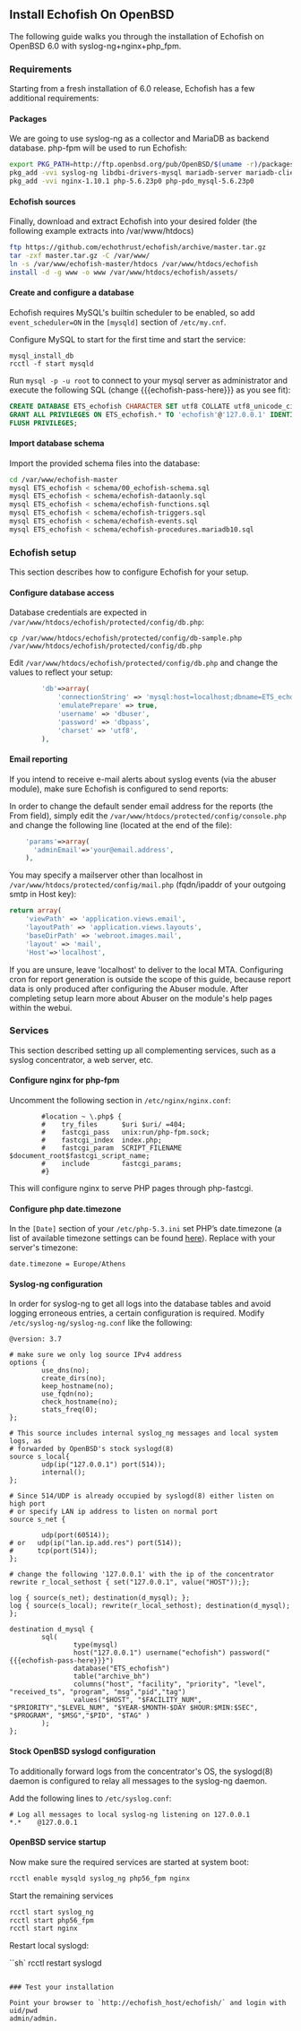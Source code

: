 ## Install Echofish On OpenBSD

The following guide walks you through the installation of Echofish on 
OpenBSD 6.0 with syslog-ng+nginx+php_fpm.

### Requirements

Starting from a fresh installation of 6.0 release, Echofish has a few
 additional requirements:

#### Packages

We are going to use syslog-ng as a collector and MariaDB as backend database. 
php-fpm will be used to run Echofish:

```sh
export PKG_PATH=http://ftp.openbsd.org/pub/OpenBSD/$(uname -r)/packages/$(uname -m)
pkg_add -vvi syslog-ng libdbi-drivers-mysql mariadb-server mariadb-client 
pkg_add -vvi nginx-1.10.1 php-5.6.23p0 php-pdo_mysql-5.6.23p0 
```

#### Echofish sources

Finally, download and extract Echofish into your desired folder (the following 
example extracts into /var/www/htdocs)

```sh
ftp https://github.com/echothrust/echofish/archive/master.tar.gz
tar -zxf master.tar.gz -C /var/www/
ln -s /var/www/echofish-master/htdocs /var/www/htdocs/echofish
install -d -g www -o www /var/www/htdocs/echofish/assets/
```

#### Create and configure a database 

Echofish requires MySQL's builtin scheduler to be enabled, so add 
`event_scheduler=ON` in the `[mysqld]` section of `/etc/my.cnf`.

Configure MySQL to start for the first time and start the service:

```
mysql_install_db
rcctl -f start mysqld
```

Run `mysql -p -u root` to connect to your mysql server as administrator and 
execute the following SQL (change {{{echofish-pass-here}}} as you see fit):

```sql
CREATE DATABASE ETS_echofish CHARACTER SET utf8 COLLATE utf8_unicode_ci;
GRANT ALL PRIVILEGES ON ETS_echofish.* TO 'echofish'@'127.0.0.1' IDENTIFIED BY '{{{echofish-pass-here}}}' WITH GRANT OPTION;
FLUSH PRIVILEGES;
```

#### Import database schema

Import the provided schema files into the database:

```sh
cd /var/www/echofish-master
mysql ETS_echofish < schema/00_echofish-schema.sql
mysql ETS_echofish < schema/echofish-dataonly.sql
mysql ETS_echofish < schema/echofish-functions.sql
mysql ETS_echofish < schema/echofish-triggers.sql
mysql ETS_echofish < schema/echofish-events.sql
mysql ETS_echofish < schema/echofish-procedures.mariadb10.sql
```

### Echofish setup

This section describes how to configure Echofish for your setup.

#### Configure database access

Database credentials are expected in `/var/www/htdocs/echofish/protected/config/db.php`:

```
cp /var/www/htdocs/echofish/protected/config/db-sample.php /var/www/htdocs/echofish/protected/config/db.php
```

Edit `/var/www/htdocs/echofish/protected/config/db.php` and change the values to reflect your setup:

```php
		'db'=>array(
			'connectionString' => 'mysql:host=localhost;dbname=ETS_echofish',
			'emulatePrepare' => true,
			'username' => 'dbuser',
			'password' => 'dbpass',
			'charset' => 'utf8',
		),
```

#### Email reporting

If you intend to receive e-mail alerts about syslog events (via the abuser 
module), make sure Echofish is configured to send reports:

In order to change the default sender email address for the reports (the From 
field), simply edit the `/var/www/htdocs/protected/config/console.php` and 
change the following line (located at the end of the file):

```php
    'params'=>array(
      'adminEmail'=>'your@email.address',
    ),    
```

You may specify a mailserver other than localhost in 
`/var/www/htdocs/protected/config/mail.php` (fqdn/ipaddr of your outgoing smtp 
in Host key):

```php
return array(
    'viewPath' => 'application.views.email',
    'layoutPath' => 'application.views.layouts',
    'baseDirPath' => 'webroot.images.mail',
    'layout' => 'mail',
    'Host'=>'localhost',
```

If you are unsure, leave 'localhost' to deliver to the local MTA. Configuring 
cron for report generation is outside the scope of this guide, because report 
data is only produced after configuring the Abuser module. After completing 
setup learn more about Abuser on the module's help pages within the webui.

### Services

This section described setting up all complementing services, such as a syslog 
concentrator, a web server, etc.

#### Configure nginx for php-fpm

Uncomment the following section in `/etc/nginx/nginx.conf`:

```
        #location ~ \.php$ {
        #    try_files      $uri $uri/ =404;
        #    fastcgi_pass   unix:run/php-fpm.sock;
        #    fastcgi_index  index.php;
        #    fastcgi_param  SCRIPT_FILENAME  $document_root$fastcgi_script_name;
        #    include        fastcgi_params;
        #}

```

This will configure nginx to serve PHP pages through php-fastcgi.

#### Configure php date.timezone

In the `[Date]` section of your `/etc/php-5.3.ini` set PHP’s date.timezone (a 
list of available timezone settings can be found 
[here](http://uk.php.net/manual/en/timezones.php)). Replace with your server's 
timezone:

```
date.timezone = Europe/Athens
```

#### Syslog-ng configuration

In order for syslog-ng to get all logs into the database tables and avoid 
logging erroneous entries, a certain configuration is required. Modify 
`/etc/syslog-ng/syslog-ng.conf` like the following:

```
@version: 3.7

# make sure we only log source IPv4 address
options {
        use_dns(no);
        create_dirs(no);
        keep_hostname(no);
        use_fqdn(no);
        check_hostname(no);
        stats_freq(0);
};

# This source includes internal syslog_ng messages and local system logs, as
# forwarded by OpenBSD's stock syslogd(8) 
source s_local{ 
        udp(ip("127.0.0.1") port(514));
        internal(); 
};

# Since 514/UDP is already occupied by syslogd(8) either listen on high port
# or specify LAN ip address to listen on normal port
source s_net {

        udp(port(60514));
# or   udp(ip("lan.ip.add.res") port(514));
#      tcp(port(514));
};

# change the following '127.0.0.1' with the ip of the concentrator
rewrite r_local_sethost { set("127.0.0.1", value("HOST"));};

log { source(s_net); destination(d_mysql); };
log { source(s_local); rewrite(r_local_sethost); destination(d_mysql); };

destination d_mysql {
        sql(
                type(mysql)
                host("127.0.0.1") username("echofish") password("{{{echofish-pass-here}}}")
                database("ETS_echofish")
                table("archive_bh") 
                columns("host", "facility", "priority", "level", "received_ts", "program", "msg","pid","tag")
                values("$HOST", "$FACILITY_NUM", "$PRIORITY","$LEVEL_NUM", "$YEAR-$MONTH-$DAY $HOUR:$MIN:$SEC", "$PROGRAM", "$MSG","$PID", "$TAG" )
        );
};

```

#### Stock OpenBSD syslogd configuration

To additionally forward logs from the concentrator's OS, the syslogd(8) daemon
is configured to relay all messages to the syslog-ng daemon.

Add the following lines to `/etc/syslog.conf`:

```
# Log all messages to local syslog-ng listening on 127.0.0.1
*.*    @127.0.0.1
```

#### OpenBSD service startup

Now make sure the required services are started at system boot:

```sh
rcctl enable mysqld syslog_ng php56_fpm nginx
```

Start the remaining services
  
```sh
rcctl start syslog_ng
rcctl start php56_fpm
rcctl start nginx
```

Restart local syslogd:

``sh`
rcctl restart syslogd
```

### Test your installation

Point your browser to `http://echofish_host/echofish/` and login with uid/pwd 
admin/admin.
